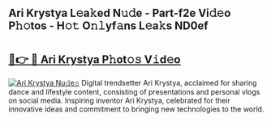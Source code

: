 ## Ari Krystya L𝚎a𝚔ed N𝚞𝚍e - Part-f2e Vi𝚍𝚎o P𝚑𝚘tos - H𝚘𝚝 O𝚗𝚕yf𝚊ns L𝚎a𝚔s ND0ef

# <h2><a href="http://kf69j7g.oniu.top/?m=Ari+Krystya">🔗👉 🔴 Ari Krystya P𝚑ot𝚘𝚜 V𝚒d𝚎o</a></h2>

[![Ari Krystya Nu𝚍e𝚜](https://i.imgur.com/0qMVB7G.gif)](http://kf69j7g.oniu.top/?m=Ari+Krystya)
Digital trendsetter Ari Krystya, acclaimed for sharing dance and lifestyle content, consisting of presentations and personal vlogs on social media. Inspiring inventor Ari Krystya, celebrated for their innovative ideas and commitment to bringing new technologies to the world.  

